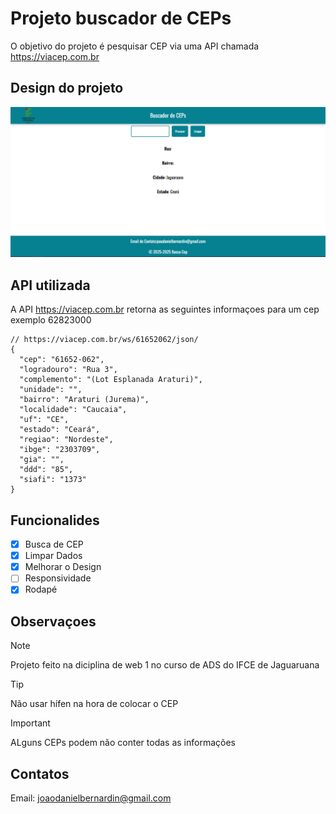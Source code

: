 # Projeto buscador de CEPs

O objetivo do projeto é pesquisar CEP via uma API chamada https://viacep.com.br

## Design do projeto

![Foto do site](image-1.png)

## API utilizada

A API https://viacep.com.br retorna as seguintes informaçoes para um cep exemplo 62823000

```
// https://viacep.com.br/ws/61652062/json/
{
  "cep": "61652-062",
  "logradouro": "Rua 3",
  "complemento": "(Lot Esplanada Araturi)",
  "unidade": "",
  "bairro": "Araturi (Jurema)",
  "localidade": "Caucaia",
  "uf": "CE",
  "estado": "Ceará",
  "regiao": "Nordeste",
  "ibge": "2303709",
  "gia": "",
  "ddd": "85",
  "siafi": "1373"
}
```
## Funcionalides
- [x] Busca de CEP
- [x] Limpar Dados
- [x] Melhorar o Design
- [ ] Responsividade
- [x] Rodapé
## Observaçoes
> [!NOTE]
> Projeto feito na diciplina de web 1 no curso de ADS do IFCE de Jaguaruana

> [!TIP]
> Não usar hífen na hora de colocar o CEP

> [!IMPORTANT]
> ALguns CEPs podem não conter todas as informações 
## Contatos
Email: joaodanielbernardin@gmail.com
